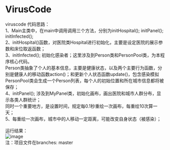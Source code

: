 # VirusCode
viruscode
代码思路：<br>
1、Main主类中，在main中调用调用三个方法，分别为initHospital(); initPanel(); initInfected();<br>
2、initHospital()函数，对医院类Hospital进行初始化，主要是设定医院的展示参数和床位取返函数；<br>
3、initInfected(); 初始化感染者；这里涉及到Person类和PersonPool类，为本程序核心代码。<br>
     Person类抽象了个人的基本信息，主要是健康状态，以及两个主要行为函数，分别是健康人的移动函数action()；和更新个人状态函数update()，包含感染模拟<br>
     PersonPool类会生成一个Person列表，每个人的初始位置和所在城市信息都将被保存；<br>
4、initPanel(); 涉及到MyPanel类，初始化画布，画出医院和城市人群分布，显示各类人群统计；<br>
     同时一个重要地方，是设置时间，规定每0.1秒重绘一次画布，每重绘10次算一天；<br>
5、每重绘一次画布，城市中的人移动一定距离，可能改变自身状态（被感染）；<br>
<br>
运行结果：<br>
![image](https://user-images.githubusercontent.com/80262489/110530566-94961880-8155-11eb-8f0c-3ddff66a65e2.png)
<br>
注：项目文件在branches: master

